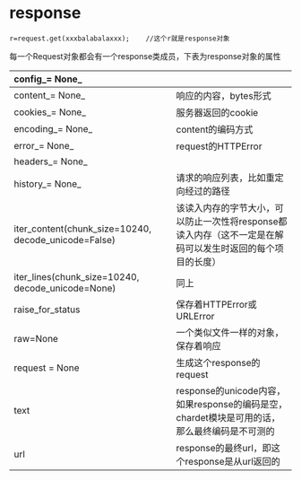 # response

```text
r=request.get(xxxbalabalaxxx);    //这个r就是response对象
```

每一个Request对象都会有一个response类成员，下表为response对象的属性

| config_= None_ |  |
| :--- | :--- |
| content_= None_ | 响应的内容，bytes形式 |
| cookies_= None_ | 服务器返回的cookie |
| encoding_= None_ | content的编码方式 |
| error_= None_ | request的HTTPError |
| headers_= None_ |  |
| history_= None_ | 请求的响应列表，比如重定向经过的路径 |
| iter\_content\(chunk\_size=10240, decode\_unicode=False\) | 该读入内存的字节大小，可以防止一次性将response都读入内存（这不一定是在解码可以发生时返回的每个项目的长度） |
| iter\_lines\(chunk\_size=10240, decode\_unicode=None\) | 同上 |
| raise\_for\_status | 保存着HTTPError或URLError |
| raw=None | 一个类似文件一样的对象，保存着响应 |
| request = None | 生成这个response的request |
| text | response的unicode内容，如果response的编码是空，chardet模块是可用的话，那么最终编码是不可测的 |
| url | response的最终url，即这个response是从url返回的 |

